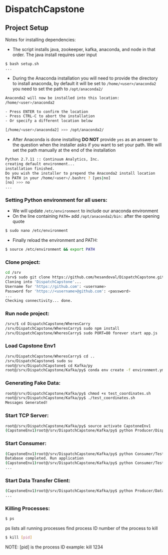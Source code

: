 # DispatchCapstone

## Project Setup
Notes for installing dependencies:
* The script installs java, zookeeper, kafka, anaconda, and node in that order. The java install requires user input

```bash
$ bash setup.sh
...
```
* During the Anaconda installation you will need to provide the directory
to install anaconda, by default it will be set to 
`/home/<user>/anaconda2` you need to set the path to `/opt/anaconda2/`
```bash
Anaconda2 will now be installed into this location:
/home/<user>/anaconda2

- Press ENTER to confirm the location
- Press CTRL-C to abort the installation
- Or specify a different location below

[/home/<user>/anaconda2] >>> /opt/anaconda2/  
```
* After Anaconda is done installing **DO NOT** provide `yes` as an answer
to the question when the installer asks if you want to set your path. We will
set the path manually at the end of the installation
```bash
Python 2.7.11 :: Continuum Analytics, Inc.
creating default environment...
installation finished.
Do you wish the installer to prepend the Anaconda2 install location
to PATH in your /home/<user>/.bashrc ? [yes|no]
[no] >>> no
...
```
### Setting Python environment for all users:
* We will update `/etc/environment` to include our anaconda environment
* On the line containing `PATH=` add `/opt/anaconda2/bin:` after the opening quote
```bash
$ sudo nano /etc/environment
```
* Finally reload the environment and PATH:
```bash
$ source /etc/environment && export PATH
```
### Clone project:
```bash
cd /srv
/srv$ sudo git clone https://github.com/hesandoval/DispatchCapstone.git
Cloning into 'DispatchCapstone'...
Username for 'https://github.com': <username>
Password for 'https://<username>@github.com': <password> 
...
Checking connectivity... done.
```

### Run node project:
```bash
/srv/$ cd DispatchCapstone/WheresCarry
/srv/DispatchCapstone/WheresCarry$ sudo npm install
/srv/DispatchCapstone/WheresCarry$ sudo PORT=80 forever start app.js
```

### Load Capstone Env1
```bash
/srv/DispatchCapstone/WheresCarry$ cd ..
/srv/DispatchCapstone$ sudo su
root@/srv/DispatchCapstone$ cd Kafka/py
root@/srv/DispatchCapstone/Kafka/py$ conda env create -f environment.yml
```


### Generating Fake Data:
```bash
root@/srv/DispatchCapstone/Kafka/py$ chmod +x test_coordinates.sh
root@/srv/DispatchCapstone/Kafka/py$ ./test_coordinates.sh
Messages Generated!
```

### Start TCP Server:
```bash
root@/srv/DispatchCapstone/Kafka/py$ source activate CapstoneEnv1
(CapstoneEnv1)root@/srv/DispatchCapstone/Kafka/py$ python Producer/DispatchTCPServer.py & disown
```

### Start Consumer:
```bash
(CapstoneEnv1)root@/srv/DispatchCapstone/Kafka/py$ python Consumer/TestConsumer.py --setup
Database completed. Run application
(CapstoneEnv1)root@/srv/DispatchCapstone/Kafka/py$ python Consumer/TestConsumer.py --database & disown
...
```

### Start Data Transfer Client:
```bash
(CapstoneEnv1)root@/srv/DispatchCapstone/Kafka/py$ python Producer/DataTransferClient.py & disown
...
```

### Killing Processes:
```bash
$ ps
```
ps lists all running processes
find process ID number of the process to kill
```bash
$ kill [pid]
```
NOTE: [pid] is the process ID
example: kill 1234

